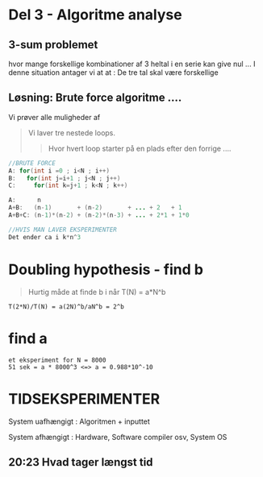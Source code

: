 # Del 3 - Algoritme analyse

## 3-sum problemet 

hvor mange forskellige kombinationer af 3 heltal i en serie kan give nul ...
I denne situation antager vi at at : De tre tal skal være forskellige

## Løsning: Brute force algoritme ....
Vi prøver alle muligheder af

>Vi laver tre nestede loops.    
>>Hvor hvert loop starter på en plads efter den forrige .... 

```java
//BRUTE FORCE
A: for(int i =0 ; i<N ; i++)
B:   for(int j=i+1 ; j<N ; j++)
C:     for(int k=j+1 ; k<N ; k++)

A:      n
A+B:   (n-1)       + (n-2)       + ... + 2   + 1
A+B+C: (n-1)*(n-2) + (n-2)*(n-3) + ... + 2*1 + 1*0

//HVIS MAN LAVER EKSPERIMENTER
Det ender ca i k*n^3
```

# Doubling hypothesis - find b
> Hurtig måde at finde b i når T(N) = a*N^b

```
T(2*N)/T(N) = a(2N)^b/aN^b = 2^b
```
# find a
```
et eksperiment for N = 8000
51 sek = a * 8000^3 <=> a = 0.988*10^-10
```
# TIDSEKSPERIMENTER

System uafhængigt : Algoritmen + inputtet  

System afhængigt : Hardware,  Software compiler osv,  System OS

## 20:23 Hvad tager længst tid 
